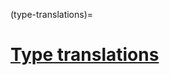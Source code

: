 (type-translations)=
# [Type translations](https://pyodide.org/en/stable/usage/type-conversions.html)